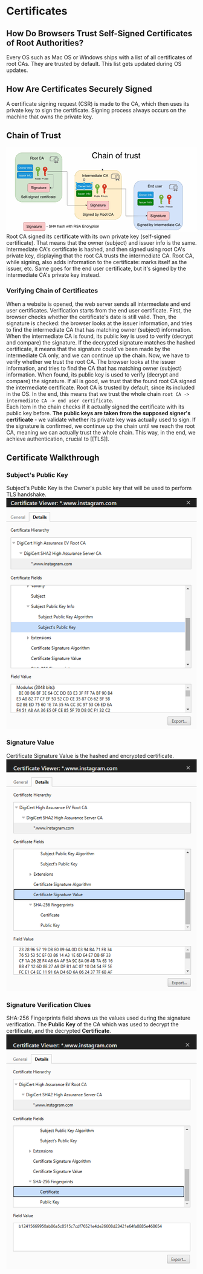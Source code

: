 # Certificates

## How Do Browsers Trust Self-Signed Certificates of Root Authorities?

Every OS such as Mac OS or Windows ships with a list of all certificates of root CAs. They are trusted by default. This list gets updated during OS updates.

## How Are Certificates Securely Signed

A certificate signing request (CSR) is made to the CA, which then uses its private key to sign the certificate. Signing process always occurs on the machine that owns the private key.

## Chain of Trust

![chain of trust|500](/assets/certificate-chain-of-trust.png)  
Root CA signed its certificate with its own private key (self-signed certificate). That means that the owner (subject) and issuer info is the same. Intermediate CA's certificate is hashed, and then signed using root CA's private key, displaying that the root CA trusts the intermediate CA. Root CA, while signing, also adds information to the certificate: marks itself as the issuer, etc. Same goes for the end user certificate, but it's signed by the intermediate CA's private key instead.

### Verifying Chain of Certificates

When a website is opened, the web server sends all intermediate and end user certificates. Verification starts from the end user certificate. First, the browser checks whether the certificate's date is still valid. Then, the signature is checked: the browser looks at the issuer information, and tries to find the intermediate CA that has matching owner (subject) information. When the intermediate CA is found, its public key is used to verify (decrypt and compare) the signature. If the decrypted signature matches the hashed certificate, it means that the signature could've been made by the intermediate CA only, and we can continue up the chain. Now, we have to verify whether we trust the root CA. The browser looks at the issuer information, and tries to find the CA that has matching owner (subject) information. When found, its public key is used to verify (decrypt and compare) the signature. If all is good, we trust that the found root CA signed the intermediate certificate. Root CA is trusted by default, since its included in the OS. In the end, this means that we trust the whole chain `root CA -> intermediate CA -> end user certificate`.  
Each item in the chain checks if it actually signed the certificate with its public key before. **The public keys are taken from the supposed signer's certificate** - we validate whether its private key was actually used to sign. If the signature is confirmed, we continue up the chain until we reach the root CA, meaning we can actually trust the whole chain. This way, in the end, we achieve authentication, crucial to [[TLS]].

## Certificate Walkthrough

### Subject's Public Key

Subject's Public Key is the Owner's public key that will be used to perform TLS handshake.  
![certificate public key](/assets/certificate-public-key.png)

### Signature Value

Certificate Signature Value is the hashed and encrypted certificate.  
![certificate signature value](/assets/certificate-signature-value.png)

### Signature Verification Clues

SHA-256 Fingerprints field shows us the values used during the signature verification. The **Public Key** of the CA which was used to decrypt the certificate, and the decrypted **Certificate**.  
![certificate sha-256 fingerprints](/assets/certificate-fingerprints.png)
